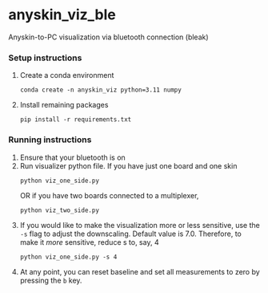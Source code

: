 # anyskin_viz_ble
Anyskin-to-PC visualization via bluetooth connection (bleak)

### Setup instructions
1. Create a conda environment

    ```
    conda create -n anyskin_viz python=3.11 numpy
    ```

2. Install remaining packages
    ```
    pip install -r requirements.txt
    ```

### Running instructions
1. Ensure that your bluetooth is on
2. Run visualizer python file. If you have just one board and one skin
    ```
    python viz_one_side.py
    ```
    OR if you have two boards connected to a multiplexer,
    ```
    python viz_two_side.py
    ```
3. If you would like to make the visualization more or less sensitive, use the `-s` flag to adjust the downscaling. Default value is 7.0. Therefore, to make it _more_ sensitive, reduce s to, say, 4
    ```
    python viz_one_side.py -s 4
    ```
4. At any point, you can reset baseline and set all measurements to zero by pressing the `b` key.
